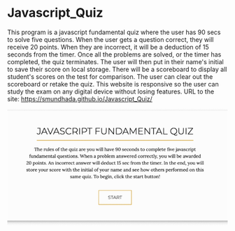 # Javascript_Quiz

This program is a javascript fundamental quiz where the user has 90 secs to solve five questions. When the user gets a question correct, they will receive 20 points. When they are incorrect, it will be a deduction of 15 seconds from the timer. Once all the problems are solved, or the timer has completed, the quiz terminates. The user will then put in their name's initial to save their score on local storage. There will be a scoreboard to display all student's scores on the test for comparison. The user can clear out the scoreboard or retake the quiz. This website is responsive so the user can study the exam on any digital device without losing features. URL to the site: https://smundhada.github.io/Javascript_Quiz/

![alt text](/images/quiz.gif)




